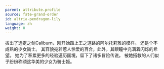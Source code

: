 ```yaml
---
parent: attribute.profile
source: fate-grand-order
id: altria-pendragon-lily
language: zh
weight: 0
---
```


拔出了选定之剑Caliburn，刚开始踏上王之道路的阿尔托莉雅的模样。
还是个不成熟的少女骑士。
其容貌宛若惹人怜爱的百合，此外，其眼瞳中充满着闪烁的希望。
她为了积累更多的经验遍历国境，留下了诸多冒险传说。
被她搭救的人们似乎纷纷称颂这华美的少女为骑士姬。
